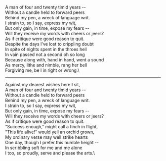 A man of four and twenty timid years --\
Without a candle held to forward peers\
Behind my pen, a wreck of language writ.\
I strain to, so I say, express my wit,\
But only gain, in time, expose my fears --\
Will they receive my words with cheers or jeers?\
As if critique were good reason to quit.\
Despite the days I've lost to crippling doubt\
In spite of nights spent in the throes hell\
In vain passed not a second oh so long\
Because along with, hand in hand, went a sound\
As mercy, lithe and nimble, rang her bell\
Forgiving me, be I in right or wrong.\


------


Against my dearest wishes here I sit,\
A man of four and twenty timid years --\
Without a candle held to forward peers\
Behind my pen, a wreck of language writ.\
I strain to, so I say, express my wit,\
But only gain, in time, expose my fears --\
Will they receive my words with cheers or jeers?\
As if critique were good reason to quit.\
"Success enough," might call a finch in flight,\
"This life alive!" would yell an orchid grown,\
My ordinary verse may well strike hearts\
One day, though I prefer this humble height --\
In scribbling soft for me and me alone\
I too, so proudly, serve and please the arts.\